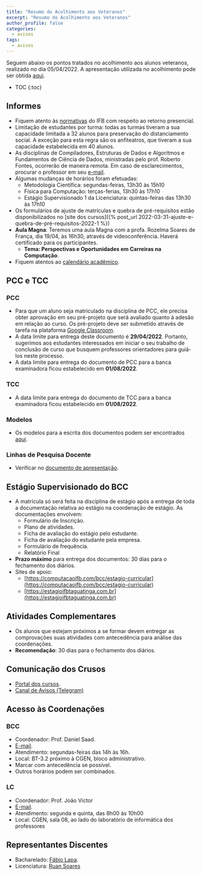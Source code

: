 ```yaml
---
title: "Resumo do Acolhimento aos Veteranos"
excerpt: "Resumo do Acolhimento aos Veteranos"
author_profile: false
categories:
  - avisos
tags:
  - avisos
---
```


Seguem abaixo os pontos tratados no acolhimento aos alunos veteranos, realizado
no dia 05/04/2022. A apresentação utilizada no acolhimento pode ser obtida
[aqui](https://docs.google.com/presentation/d/1n9s4ysQ38mkVGDFlG1FppGmBeLw_N6mQfl1GdP0enL4/edit?usp=sharing).

* TOC
{:toc}

## Informes

- Fiquem atento às
  [normativas](https://www.ifb.edu.br/institucional/conselho-superior/resolucoes/163-uncategorised/29799-retorno-as-atividades-presenciais-orientacoes-gerais)
  do IFB com respeito ao retorno presencial.
- Limitação de estudantes por turma: todas as turmas tiveram a sua capacidade
  limitada a 32 alunos para preservação do distanciamento social. A exceção
  para esta regra são os anfiteatros, que tiveram a sua capacidade estabelecida
  em 40 alunos.
- As disciplinas de Compiladores, Estruturas de Dados e Algoritmos e
  Fundamentos de Ciência de Dados, ministradas pelo prof. Roberto Fontes,
  ocorrerão de maneira remota. Em caso de esclarecimentos, procurar o professor
  em seu [e-mail](mailto:prof@fontes.pro.br).
- Algumas mudanças de horários foram efetuadas:
  - Metodologia Científica: segundas-feiras, 13h30 às 15h10
  - Física para Computação: terças-ferias, 13h30 às 17h10
  - Estágio Supervisionado 1 da Licenciatura: quintas-feiras das 13h30 às 17h10
- Os formulários de ajuste de matrículas e quebra de pré-requisitos estão
  disponibilizados no [site dos cursos]({% post_url
  2022-03-31-ajuste-e-quebra-de-pré-requisitos-2022-1 %})
- **Aula Magna**: Teremos uma aula Magna com a profa. Rozelma Soares de França,
  dia 19/04, às 16h30, através de videoconferência. Haverá certificado para os
  participantes.
  - **Tema: Perspectivas e Oportunidades em Carreiras na Computação**.
- Fiquem atentos ao [calendário
  acadêmico](https://drive.google.com/file/d/1SERjAXAXg7T_k7L5Yz5js7I6gOE-yyfn/view).


## PCC e TCC

### PCC

- Para que um aluno seja matriculado na disciplina de PCC, ele precisa obter
  aprovação em seu pré-projeto que será avaliado quanto à adesão em relação ao
  curso. Os pré-projeto deve ser submetido através de tarefa na plataforma
  [Google
  Classroom](https://classroom.google.com/c/NDcyMzI1NDYyNDE2?cjc=hgpzxrh).
- A data limite para entrega deste documento é **29/04/2022**. Portanto,
  sugerimos aos estudantes interessados em iniciar o seu trabalho de conclusão
  de curso que busquem professores orientadores para guiá-los neste processo.
- A data limite para entrega do documento de PCC para a banca examinadora ficou
  estabelecido em **01/08/2022**.

### TCC

- A data limite para entrega do documento de TCC para a banca examinadora ficou
  estabelecido em **01/08/2022**.

### Modelos

- Os modelos para a escrita dos documentos podem ser encontrados
  [aqui](https://github.com/ifbmodels).

### Linhas de Pesquisa Docente

- Verificar no [documento de
  apresentação](https://docs.google.com/presentation/d/1n9s4ysQ38mkVGDFlG1FppGmBeLw_N6mQfl1GdP0enL4/edit?usp=sharing). 

## Estágio Supervisionado do BCC

- A matrícula só será feita na disciplina de estágio após a entrega de toda a
  documentação relativa ao estágio na coordenação de estágio. As documentações
  envolvem:
  - Formulário de Inscrição.
  - Plano de atividades.
  - Ficha de avaliação do estágio pelo estudante.
  - Ficha de avaliação do estudante pela empresa.
  - Formulário de frequência.
  - Relatório Final
- **Prazo máximo** para entrega dos documentos: 30 dias para o fechamento dos
  diários.
- Sites de apoio:
  - [https://computacaoifb.com/bcc/estagio-curricular](https://computacaoifb.com/bcc/estagio-curricular)
  - [https://estagioifbtaguatinga.com.br](https://estagioifbtaguatinga.com.br)

## Atividades Complementares

- Os alunos que estejam próximos a se formar devem entregar as comprovações
  suas atividades com antecedência para análise das coordenações.
- **Recomendação**: 30 dias para o fechamento dos diários.

## Comunicação dos Crusos

- [Portal dos cursos]({{site.url}}).
- [Canal de Avisos (Telegram)](https://t.me/computacaoifb)

## Acesso às Coordenações

### BCC

- Coordenador: Prof. Daniel Saad.
- [E-mail](mailto:daniel.nunes@ifb.edu.br).
- Atendimento: segundas-feiras das 14h às 16h. 
- Local: BT-3.2 próximo à CGEN, bloco administrativo.
- Marcar com antecedência se possível.
- Outros horários podem ser combinados.


### LC

- Coordenador: Prof. João Victor
- [E-mail](mailto:joao.oliveira@ifb.edu.br). 
- Atendimento: segunda e quinta, das 8h00 às 10h00
- Local: CGEN, sala 08, ao lado do laboratório de informática dos professores


## Representantes Discentes

- Bacharelado: [Fábio Lapa](mailto:fabhen.lapa@gmail.com).
- Licenciatura: [Ruan Soares](mailto:ruansoares284@gmail.com)


